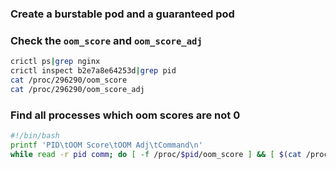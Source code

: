 ### Create a burstable pod and a guaranteed pod

### Check the `oom_score` and `oom_score_adj`

```sh
crictl ps|grep nginx
crictl inspect b2e7a8e64253d|grep pid
cat /proc/296290/oom_score
cat /proc/296290/oom_score_adj
```

### Find all processes which oom scores are not 0

```sh
#!/bin/bash
printf 'PID\tOOM Score\tOOM Adj\tCommand\n'
while read -r pid comm; do [ -f /proc/$pid/oom_score ] && [ $(cat /proc/$pid/oom_score) != 0 ] && printf '%d\t%d\t\t%d\t%s\n' "$pid" "$(cat /proc/$pid/oom_score)" "$(cat /proc/$pid/oom_score_adj)" "$comm"; done < <(ps -e -o pid= -o comm=) | sort -k 2nr
```
